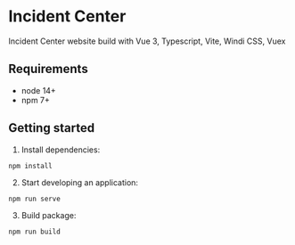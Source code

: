 # Incident Center

Incident Center website build with Vue 3, Typescript, Vite, Windi CSS, Vuex

## Requirements

- node 14+
- npm 7+

## Getting started

1. Install dependencies:

`npm install`

2. Start developing an application:

`npm run serve`

3. Build package:

`npm run build`
